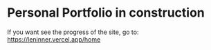 # Personal Portfolio in construction

If you want see the progress of the site, go to: https://leninner.vercel.app/home

